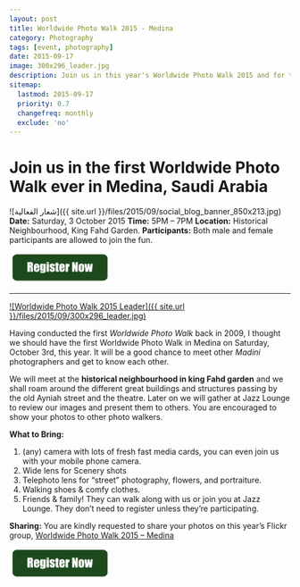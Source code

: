 ```yaml
---
layout: post
title: Worldwide Photo Walk 2015 - Medina
category: Photography
tags: [event, photography]
date: 2015-09-17
image: 300x296_leader.jpg
description: Join us in this year's Worldwide Photo Walk 2015 and for the first time in Medina, Saudi Arabia.
sitemap:
  lastmod: 2015-09-17
  priority: 0.7
  changefreq: monthly
  exclude: 'no'
---
```


# Join us in the first Worldwide Photo Walk ever in Medina, Saudi Arabia

![شعار الفعالية]({{ site.url }}/files/2015/09/social_blog_banner_850x213.jpg)
**Date:** Saturday, 3 October 2015
**Time:** 5PM – 7PM
**Location:** Historical Neighbourhood, King Fahd Garden.
**Participants:** Both male and female participants are allowed to join the fun.

<a href="http://kel.by/wwpw2015"><img src="/files/2015/09/registernow.gif" width="180px" alt="Register Now" /></a>

<!--break-->

---

<a href="http://kelbyone.com/photowalk/walk/medina-al-madinah-province-saudi-arabia/">![Worldwide Photo Walk 2015 Leader]({{ site.url }}/files/2015/09/300x296_leader.jpg)</a>

Having conducted the first *Worldwide Photo Walk* back in 2009, I thought we should have the first Worldwide Photo Walk in Medina on Saturday, October 3rd, this year. It will be a good chance to meet other *Madini* photographers and get to know each other.

We will meet at the **historical neighbourhood in king Fahd garden** and we shall roam around the different great buildings and structures passing by the old Ayniah street and the theatre.
Later on we will gather at Jazz Lounge to review our images and present them to others. You are encouraged to show your photos to other photo walkers.

**What to Bring:**

1. (any) camera with lots of fresh fast media cards, you can even join us with your mobile phone camera.
2. Wide lens for Scenery shots
3. Telephoto lens for “street” photography, flowers, and portraiture.
1. Walking shoes & comfy clothes.
5. Friends & family! They can walk along with us or join you at Jazz Lounge. They don’t need to register unless they’re participating.

**Sharing:**
You are kindly requested to share your photos on this year’s Flickr group, [Worldwide Photo Walk 2015 – Medina](https://www.flickr.com/groups/2859668@N21/)

<a href="http://kel.by/wwpw2015"><img src="/files/2015/09/registernow.gif" width="180px" alt="Register Now" /></a>